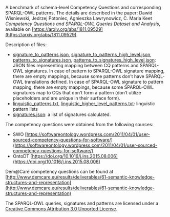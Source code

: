 A benchmark of schema-level Competency Questions and corresponding SPARQL-OWL patterns. 
The details are described in the paper: 
Dawid Wisniewski, Jedrzej Potoniec, Agnieszka Lawrynowicz, C. Maria Keet  
_Competency Questions and SPARQL-OWL Queries Dataset and Analysis_, available on [https://arxiv.org/abs/1811.09529](https://arxiv.org/abs/1811.09529).

Description of files:
* [signature_to_patterns.json](signature_to_patterns.json), 
[signature_to_patterns_high_level.json](signature_to_patterns_high_level.json), 
[patterns_to_signatures.json](patterns_to_signatures.json), 
[patterns_to_signatures_high_level.json](patterns_to_signatures_high_level.json): 
JSON files representing mapping between CQ patterns and SPARQL-OWL signatures.
In case of pattern to SPARQL-OWL signature mapping, there are empty mappings, because some patterns don’t have SPARQL-OWL translations defined.
In case of SPARQL-OWL signature to pattern mapping, there are empty mappings, because some SPARQL-OWL signatures map to CQs that don’t form a pattern (don’t utilize placeholders and are unique in their surface form).
* [linguistic_patterns.txt](linguistic_patterns.txt), 
[linguistic_higher_level_patterns.txt](linguistic_higher_level_patterns.txt): 
linguistic pattern lists
* [signatures.json](signatures.json): a list of signatures calculated.

The competency questions were obtained from the following sources:
 * SWO [https://softwareontology.wordpress.com/2011/04/01/user-sourced-competency-questions-for-software/](https://softwareontology.wordpress.com/2011/04/01/user-sourced-competency-questions-for-software/)
 * OntoDT [https://doi.org/10.1016/j.ins.2015.08.006](https://doi.org/10.1016/j.ins.2015.08.006)
 
 Dem@Care competency questions can be found at [http://www.demcare.eu/results/deliverables/61-semantic-knowledge-structures-and-representation](http://www.demcare.eu/results/deliverables/61-semantic-knowledge-structures-and-representation)

The SPARQL-OWL queries, signatures and patterns are licensed under a [Creative Commons Attribution 3.0 Unported License](https://creativecommons.org/licenses/by/3.0/).

